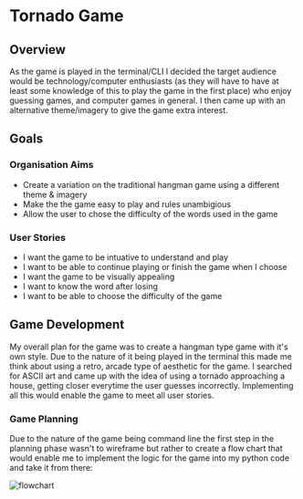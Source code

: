 # Tornado Game

## Overview

As the game is played in the terminal/CLI I decided the target audience would be technology/computer enthusiasts 
(as they will have to have at least some knowledge of this to play the game in the first place) who enjoy guessing games, and computer games in general. I then came up with an alternative theme/imagery to give the game extra interest.

## Goals

### Organisation Aims

-   Create a variation on the traditional hangman game using a different theme & imagery
-   Make the the game easy to play and rules unambigious
-   Allow the user to chose the difficulty of the words used in the game


### User Stories

- I want the game to be intuative to understand and play
- I want to be able to continue playing or finish the game when I choose
- I want the game to be visually appealing
- I want to know the word after losing
- I want to be able to choose the difficulty of the game

## Game Development

My overall plan for the game was to create a hangman type game with it's own style. Due to the nature of it being played in the terminal this made me think about using a retro, arcade type of aesthetic for the game. I searched for ASCII art and came up with the idea of using a tornado approaching a house, getting closer everytime the user guesses incorrectly. Implementing all this would enable the game to meet all user stories.

### Game Planning

Due to the nature of the game being command line the first step in the planning phase wasn't to wireframe but rather to create a flow chart that would enable me to implement the logic for the game into my python code and take it from there:

![flowchart](./assets/images/flowchart.png)

